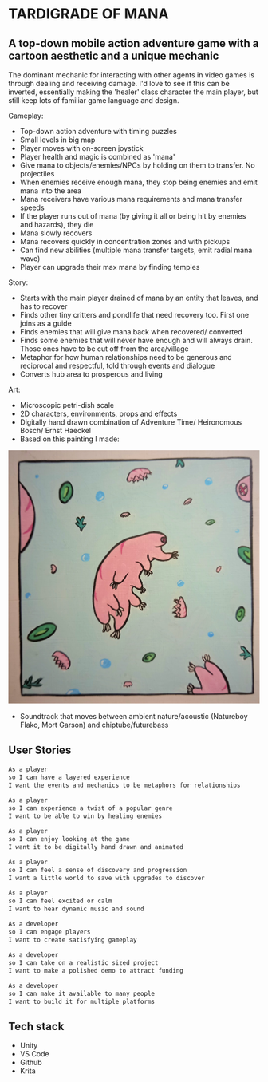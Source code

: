 # TARDIGRADE OF MANA

## A top-down mobile action adventure game with a cartoon aesthetic and a unique mechanic

The dominant mechanic for interacting with other agents in video games is through dealing and receiving damage. I'd love to see if this can be inverted, essentially making the 'healer' class character the main player, but still keep lots of familiar game language and design.

Gameplay:
- Top-down action adventure with timing puzzles
- Small levels in big map
- Player moves with on-screen joystick
- Player health and magic is combined as 'mana'
- Give mana to objects/enemies/NPCs by holding on them to transfer. No projectiles
- When enemies receive enough mana, they stop being enemies and emit mana into the area
- Mana receivers have various mana requirements and mana transfer speeds
- If the player runs out of mana (by giving it all or being hit by enemies and hazards), they die
- Mana slowly recovers
- Mana recovers quickly in concentration zones and with pickups
- Can find new abilities (multiple mana transfer targets, emit radial mana wave)
- Player can upgrade their max mana by finding temples


Story:
- Starts with the main player drained of mana by an entity that leaves, and has to recover
- Finds other tiny critters and pondlife that need recovery too. First one joins as a guide
- Finds enemies that will give mana back when recovered/ converted
- Finds some enemies that will never have enough and will always drain. Those ones have to be cut off from the area/village
- Metaphor for how human relationships need to be generous and reciprocal and respectful, told through events and dialogue
- Converts hub area to prosperous and living

Art:
- Microscopic petri-dish scale
- 2D characters, environments, props and effects
- Digitally hand drawn combination of Adventure Time/ Heironomous Bosch/ Ernst Haeckel
- Based on this painting I made:

![painting](WIP/painting.jpg)

- Soundtrack that moves between ambient nature/acoustic (Natureboy Flako, Mort Garson) and chiptube/futurebass

## User Stories

```
As a player
so I can have a layered experience
I want the events and mechanics to be metaphors for relationships
```

```
As a player
so I can experience a twist of a popular genre
I want to be able to win by healing enemies
```

```
As a player
so I can enjoy looking at the game
I want it to be digitally hand drawn and animated
```
    
```
As a player
so I can feel a sense of discovery and progression
I want a little world to save with upgrades to discover
```

```
As a player
so I can feel excited or calm
I want to hear dynamic music and sound
```

```
As a developer
so I can engage players
I want to create satisfying gameplay
```

```
As a developer
so I can take on a realistic sized project
I want to make a polished demo to attract funding
```

```
As a developer
so I can make it available to many people
I want to build it for multiple platforms
```

## Tech stack
- Unity
- VS Code
- Github
- Krita